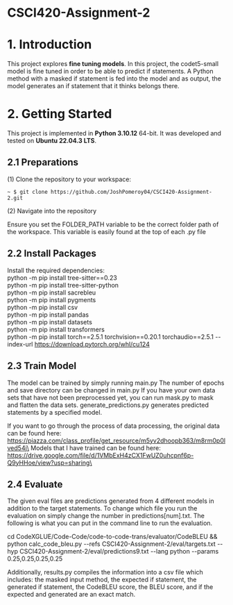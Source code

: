 # CSCI420-Assignment-2

# **1. Introduction**  
This project explores **fine tuning models**. In this project, the codet5-small model is fine tuned in order to be able to predict if statements. A Python method with a masked if statement is fed into the model and as output, the model generates an if statement that it thinks belongs there.

# **2. Getting Started**  

This project is implemented in **Python 3.10.12** 64-bit. It was developed and tested on **Ubuntu 22.04.3 LTS**.  

## **2.1 Preparations**  

(1) Clone the repository to your workspace:  
```shell
~ $ git clone https://github.com/JoshPomeroy04/CSCI420-Assignment-2.git
```
(2) Navigate into the repository



Ensure you set the FOLDER_PATH variable to be the correct folder path of the workspace. This variable is easily found at the top of each .py file

## **2.2 Install Packages**

Install the required dependencies: \
python -m pip install tree-sitter==0.23 \
python -m pip install tree-sitter-python \
python -m pip install sacrebleu \
python -m pip install pygments \
python -m pip install csv \
python -m pip install pandas \
python -m pip install datasets \
python -m pip install transformers \
python -m pip install torch==2.5.1 torchvision==0.20.1 torchaudio==2.5.1 --index-url https://download.pytorch.org/whl/cu124

## **2.3 Train Model**

The model can be trained by simply running main.py The number of epochs and save directory can be changed in main.py
If you have your own data sets that have not been preprocessed yet, you can run mask.py to mask and flatten the data sets.
generate_predictions.py generates predicted statements by a specified model. 

If you want to go through the process of data processing, the original data can be found here: https://piazza.com/class_profile/get_resource/m5yv2dhoopb363/m8rm0p0lved54j\
Models that I have trained can be found here: https://drive.google.com/file/d/1VMbExH4zCX1FwUZ0uhcpnf6p-Q9yHHoe/view?usp=sharing\

## **2.4 Evaluate**

The given eval files are predictions generated from 4 different models in addition to the target statements. To change which file you run the evaluation on simply change the number in predictions[num].txt. The following is what you can put in the command line to run the evaluation.

cd CodeXGLUE/Code-Code/code-to-code-trans/evaluator/CodeBLEU && python calc_code_bleu.py --refs CSCI420-Assignment-2/eval/targets.txt --hyp CSCI420-Assignment-2/eval/predictions9.txt --lang python --params 0.25,0.25,0.25,0.25

Additionally, results.py compiles the information into a csv file which includes: the masked input method, the expected if statement, the generated if statement, the CodeBLEU score, the BLEU score, and if the expected and generated are an exact match.


